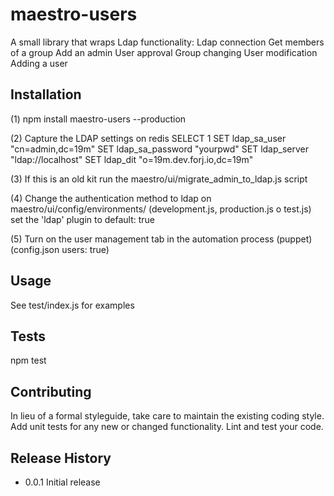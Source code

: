 maestro-users
=========

A small library that wraps Ldap functionality:
Ldap connection
Get members of a group
Add an admin
User approval
Group changing
User modification
Adding a user

## Installation

  (1) npm install maestro-users --production

  (2) Capture the LDAP settings on redis
      SELECT 1
      SET ldap_sa_user "cn=admin,dc=19m"
      SET ldap_sa_password "yourpwd"
      SET ldap_server "ldap://localhost"
      SET ldap_dit "o=19m.dev.forj.io,dc=19m"
  
  (3) If this is an old kit run the maestro/ui/migrate_admin_to_ldap.js script

  (4) Change the authentication method to ldap on maestro/ui/config/environments/ (development.js, production.js o test.js) set the 'ldap' plugin to default: true

  (5) Turn on the user management tab in the automation process (puppet) (config.json users: true)


## Usage

  See test/index.js for examples

## Tests

  npm test

## Contributing

  In lieu of a formal styleguide, take care to maintain the existing coding style.
  Add unit tests for any new or changed functionality. Lint and test your code.

## Release History

* 0.0.1 Initial release